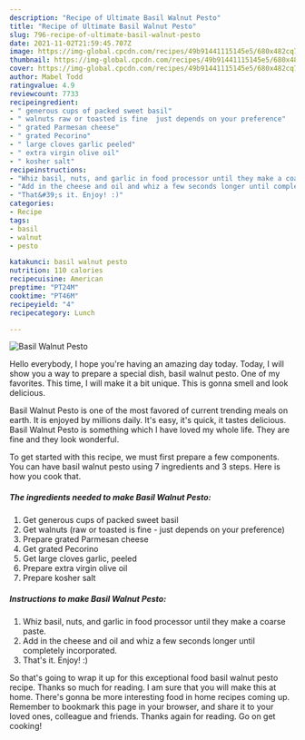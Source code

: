 ```yaml
---
description: "Recipe of Ultimate Basil Walnut Pesto"
title: "Recipe of Ultimate Basil Walnut Pesto"
slug: 796-recipe-of-ultimate-basil-walnut-pesto
date: 2021-11-02T21:59:45.707Z
image: https://img-global.cpcdn.com/recipes/49b91441115145e5/680x482cq70/basil-walnut-pesto-recipe-main-photo.jpg
thumbnail: https://img-global.cpcdn.com/recipes/49b91441115145e5/680x482cq70/basil-walnut-pesto-recipe-main-photo.jpg
cover: https://img-global.cpcdn.com/recipes/49b91441115145e5/680x482cq70/basil-walnut-pesto-recipe-main-photo.jpg
author: Mabel Todd
ratingvalue: 4.9
reviewcount: 7733
recipeingredient:
- " generous cups of packed sweet basil"
- " walnuts raw or toasted is fine  just depends on your preference"
- " grated Parmesan cheese"
- " grated Pecorino"
- " large cloves garlic peeled"
- " extra virgin olive oil"
- " kosher salt"
recipeinstructions:
- "Whiz basil, nuts, and garlic in food processor until they make a coarse paste."
- "Add in the cheese and oil and whiz a few seconds longer until completely incorporated."
- "That&#39;s it. Enjoy! :)"
categories:
- Recipe
tags:
- basil
- walnut
- pesto

katakunci: basil walnut pesto 
nutrition: 110 calories
recipecuisine: American
preptime: "PT24M"
cooktime: "PT46M"
recipeyield: "4"
recipecategory: Lunch

---
```



![Basil Walnut Pesto](https://img-global.cpcdn.com/recipes/49b91441115145e5/680x482cq70/basil-walnut-pesto-recipe-main-photo.jpg)

Hello everybody, I hope you're having an amazing day today. Today, I will show you a way to prepare a special dish, basil walnut pesto. One of my favorites. This time, I will make it a bit unique. This is gonna smell and look delicious.



Basil Walnut Pesto is one of the most favored of current trending meals on earth. It is enjoyed by millions daily. It's easy, it's quick, it tastes delicious. Basil Walnut Pesto is something which I have loved my whole life. They are fine and they look wonderful.


To get started with this recipe, we must first prepare a few components. You can have basil walnut pesto using 7 ingredients and 3 steps. Here is how you cook that.

<!--inarticleads1-->

##### The ingredients needed to make Basil Walnut Pesto:

1. Get  generous cups of packed sweet basil
1. Get  walnuts (raw or toasted is fine - just depends on your preference)
1. Prepare  grated Parmesan cheese
1. Get  grated Pecorino
1. Get  large cloves garlic, peeled
1. Prepare  extra virgin olive oil
1. Prepare  kosher salt




<!--inarticleads2-->

##### Instructions to make Basil Walnut Pesto:

1. Whiz basil, nuts, and garlic in food processor until they make a coarse paste.
1. Add in the cheese and oil and whiz a few seconds longer until completely incorporated.
1. That&#39;s it. Enjoy! :)




So that's going to wrap it up for this exceptional food basil walnut pesto recipe. Thanks so much for reading. I am sure that you will make this at home. There's gonna be more interesting food in home recipes coming up. Remember to bookmark this page in your browser, and share it to your loved ones, colleague and friends. Thanks again for reading. Go on get cooking!
